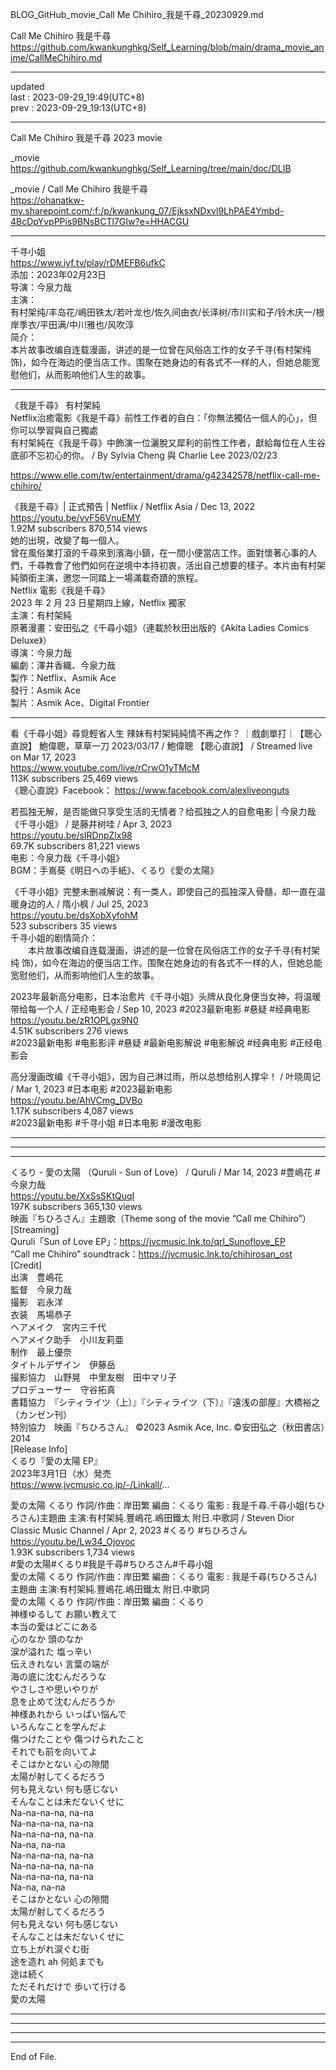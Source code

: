   
BLOG_GitHub_movie_Call Me Chihiro_我是千尋_20230929.md  
  
Call Me Chihiro 我是千尋  
  https://github.com/kwankunghkg/Self_Learning/blob/main/drama_movie_anime/CallMeChihiro.md  
  
----------------------------------------  
  
updated  
last : 2023-09-29_19:49(UTC+8)  
prev : 2023-09-29_19:13(UTC+8)  
  
----------------------------------------  
  
Call Me Chihiro 我是千尋 2023 movie  
  
  _movie  
  https://github.com/kwankunghkg/Self_Learning/tree/main/doc/DLIB  
  
  _movie  /  Call Me Chihiro 我是千尋  
  https://ohanatkw-my.sharepoint.com/:f:/p/kwankung_07/EjksxNDxvl9LhPAE4Ymbd-4BcDpYvpPPis9BNsBCTl7GIw?e=HHACGU
  
----------------------------------------  
  
千寻小姐  
  https://www.iyf.tv/play/rDMEFB6ufkC  
	添加：2023年02月23日  
	导演：今泉力哉  
	主演：  
	有村架纯/丰岛花/嶋田铁太/若叶龙也/佐久间由衣/长泽树/市川实和子/铃木庆一/根岸季衣/平田满/中川雅也/风吹淳  
	简介：  
	本片故事改编自连载漫画，讲述的是一位曾在风俗店工作的女子千寻(有村架纯 饰)，如今在海边的便当店工作。围聚在她身边的有各式不一样的人，但她总能宽慰他们，从而影响他们人生的故事。  
  
----------------------------------------  
  
《我是千尋》 有村架純   
Netflix治癒電影《我是千尋》前性工作者的自白：「你無法獨佔一個人的心」，但你可以學習與自己獨處    
有村架純在《我是千尋》中飾演一位灑脫又犀利的前性工作者，獻給每位在人生谷底卻不忘初心的你。  / By Sylvia Cheng 與 Charlie Lee   2023/02/23    
  
  https://www.elle.com/tw/entertainment/drama/g42342578/netflix-call-me-chihiro/  
  
  
  
《我是千尋》| 正式預告 | Netflix / Netflix Asia /  Dec 13, 2022  
https://youtu.be/vvF56VnuEMY  
1.92M subscribers  870,514 views   
	她的出現，改變了每一個人。  
	曾在風俗業打滾的千尋來到濱海小鎮，在一間小便當店工作。面對懷著心事的人們，千尋教會了他們如何在逆境中本持初衷，活出自己想要的樣子。本片由有村架純領銜主演，邀您一同踏上一場滿載奇蹟的旅程。  
	Netflix 電影《我是千尋》  
	2023 年 2 月 23 日星期四上線，Netflix 獨家  
	主演：有村架純  
	原著漫畫：安田弘之《千尋小姐》（連載於秋田出版的《Akita Ladies Comics Deluxe》）  
	導演：今泉力哉  
	編劇：澤井香織、今泉力哉  
	製作：Netflix、Asmik Ace  
	發行：Asmik Ace  
	製片：Asmik Ace、Digital Frontier  
  
----------------------------------------  
  
  
看《千尋小姐》尋覓輕省人生 辣妹有村架純純情不再之作？ ｜戲劇單打｜【聰心直說】 鮑偉聰，草草一刀 2023/03/17 / 鮑偉聰 【聰心直說】 /  Streamed live on Mar 17, 2023  
https://www.youtube.com/live/rCrwO1yTMcM  
113K subscribers  25,469 views   
《聰心直說》Facebook： https://www.facebook.com/alexliveonguts  
  
  
  
若孤独无解，是否能做只享受生活的无情者？给孤独之人的自愈电影 | 今泉力哉《千寻小姐》 / 是藤井树哇 /  Apr 3, 2023  
https://youtu.be/sIRDnpZlx98  
69.7K subscribers  81,221 views   
	电影：今泉力哉《千寻小姐》  
	BGM：手嶌葵《明日への手紙》、くるり《愛の太陽》  
  
  
《千寻小姐》完整未删减解说：有一类人，即使自己的孤独深入骨髓，却一直在温暖身边的人 / 隋小枫 /  Jul 25, 2023  
https://youtu.be/dsXobXyfohM  
523 subscribers  35 views   
	千寻小姐的剧情简介：  
	　　本片故事改编自连载漫画，讲述的是一位曾在风俗店工作的女子千寻(有村架纯 饰)，如今在海边的便当店工作。围聚在她身边的有各式不一样的人，但她总能宽慰他们，从而影响他们人生的故事。  
  
  
2023年最新高分电影，日本治愈片《千寻小姐》头牌从良化身便当女神，将温暖带给每一个人 / 正经电影会 /  Sep 10, 2023  #2023最新电影 #悬疑 #经典电影  
https://youtu.be/zR1OPLgx9N0  
4.51K subscribers  276 views   
	#2023最新电影		#电影影评		#悬疑		#最新电影解说		#电影解说		#经典电影		#正经电影会		  
  
  
高分漫画改编《千寻小姐》，因为自己淋过雨，所以总想给别人撑伞！ / 叶晓周记 /  Mar 1, 2023  #日本电影 #2023最新电影  
https://youtu.be/AhVCmg_DVBo  
1.17K subscribers  4,087 views   
	#2023最新电影		#千寻小姐		#日本电影 		#漫改电影		  
  
  
  
  
  
----------------------------------------  
  
----------------------------------------  
  
----------------------------------------  
  
  
くるり - 愛の太陽 （Quruli - Sun of Love） / Quruli / Mar 14, 2023  #豊嶋花 #今泉力哉  
https://youtu.be/XxSsSKtQuqI  
197K subscribers  365,130 views   
	映画『ちひろさん』主題歌（Theme song of the movie “Call me Chihiro”）  
	[Streaming]  
	Quruli「Sun of Love EP」：https://jvcmusic.lnk.to/qrl_Sunoflove_EP  
	“Call me Chihiro” soundtrack：https://jvcmusic.lnk.to/chihirosan_ost  
	[Credit]  
	出演　豊嶋花  
	監督　今泉力哉  
	撮影　岩永洋  
	衣装　馬場恭子  
	ヘアメイク　宮内三千代  
	ヘアメイク助手　小川友莉亜  
	制作　最上優奈　  
	タイトルデザイン　伊藤岳  
	撮影協力　山野晃　中里友樹　田中マリ子  
	プロデューサー　守谷拓真  
	書籍協力　『シティライツ（上）』『シティライツ（下）』『遠浅の部屋』大橋裕之（カンゼン刊）  
	特別協力　映画『ちひろさん』 ©2023 Asmik Ace, Inc.  ©安田弘之（秋田書店）2014  
	[Release Info]  
	くるり『愛の太陽 EP』  
	2023年3月1日（水）発売  
	https://www.jvcmusic.co.jp/-/Linkall/...  
  
  
  
愛の太陽 くるり 作詞/作曲：岸田繁 編曲：くるり 電影 : 我是千尋.千尋小姐(ちひろさん)主題曲 主演:有村架純.豐嶋花.嶋田鐵太 附日.中歌詞 / Steven Dior Classic Music Channel / Apr 2, 2023  #くるり #ちひろさん  
https://youtu.be/Lw34_Ojovoc  
1.93K subscribers  1,734 views   
	#愛の太陽#くるり#我是千尋#ちひろさん#千尋小姐  
	愛の太陽  くるり 作詞/作曲：岸田繁 編曲：くるり  電影 : 我是千尋(ちひろさん)主題曲  主演:有村架純.豐嶋花.嶋田鐵太 附日.中歌詞  
	愛の太陽  くるり 作詞/作曲：岸田繁 編曲：くるり   
	神様ゆるして お願い教えて  
	本当の愛はどこにある  
	心のなか 頭のなか  
	涙が溢れた 塩っ辛い  
	伝えきれない 言葉の端が  
	海の底に沈むんだろうな  
	やさしさや思いやりが  
	息を止めて沈むんだろうか  
	神様あれから いっぱい悩んで  
	いろんなことを学んだよ  
	傷つけたことや 傷つけられたこと  
	それでも前を向いてよ  
	そこはかとない 心の隙間  
	太陽が射してくるだろう  
	何も見えない 何も感じない  
	そんなことは未だないくせに  
	Na-na-na-na, na-na  
	Na-na-na-na, na-na  
	Na-na-na-na, na-na  
	Na-na, na-na  
	Na-na-na-na, na-na  
	Na-na-na-na, na-na  
	Na-na-na-na, na-na  
	Na-na, na-na  
	そこはかとない 心の隙間  
	太陽が射してくるだろう  
	何も見えない 何も感じない  
	そんなことは未だないくせに  
	立ち上がれ涙ぐむ街  
	途を造れ ah 何処までも  
	途は続く  
	ただそれだけで 歩いて行ける  
	愛の太陽  
  
  
----------------------------------------  
  
  
  
----------------------------------------  
  
  
  
----------------------------------------  
  
  
  
----------------------------------------  
End of File.  
